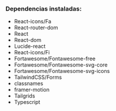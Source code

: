 ### Dependencias instaladas:
- React-icons/Fa
- React-router-dom
- React
- React-dom
- Lucide-react
- React-icons/Fi
- Fortawesome/Fontawesome-free
- Fortawesome/Fontawesome-svg-core
- Fortawesome/Fontawesome-svg-icons
- TailwindCSS/Forms
- classnames
- framer-motion
- Tailgrids
- Typescript
